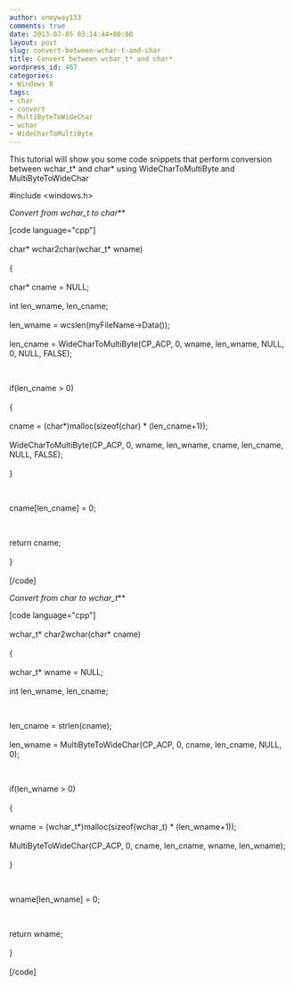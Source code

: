 ```yaml
---
author: onmyway133
comments: true
date: 2013-07-05 03:14:44+00:00
layout: post
slug: convert-between-wchar-t-and-char
title: Convert between wchar_t* and char*
wordpress_id: 467
categories:
- Windows 8
tags:
- char
- convert
- MultiByteToWideChar
- wchar
- WideCharToMultiByte
---
```


This tutorial will show you some code snippets that perform conversion between wchar_t* and char* using WideCharToMultiByte and MultiByteToWideChar




#include <windows.h>




**Convert from wchar_t* to char***




[code language="cpp"]<br /><br />
char* wchar2char(wchar_t* wname)<br /><br />
{<br /><br />
 char* cname = NULL;<br /><br />
 int len_wname, len_cname;<br /><br />
 len_wname = wcslen(myFileName-&gt;Data());<br /><br />
 len_cname = WideCharToMultiByte(CP_ACP, 0, wname, len_wname, NULL, 0, NULL, FALSE);</p><br />
<p> if(len_cname &gt; 0)<br /><br />
 {<br /><br />
        cname = (char*)malloc(sizeof(char) * (len_cname+1));<br /><br />
  WideCharToMultiByte(CP_ACP, 0, wname, len_wname, cname, len_cname, NULL,   FALSE);<br /><br />
 }</p><br />
<p> cname[len_cname] = 0;</p><br />
<p> return cname;<br /><br />
}<br /><br />
[/code]




**Convert from char* to wchar_t***




[code language="cpp"]<br /><br />
wchar_t* char2wchar(char* cname)<br /><br />
{<br /><br />
 wchar_t* wname = NULL;<br /><br />
 int len_wname, len_cname;</p><br />
<p> len_cname = strlen(cname);<br /><br />
 len_wname = MultiByteToWideChar(CP_ACP,  0, cname, len_cname, NULL, 0);</p><br />
<p> if(len_wname &gt; 0)<br /><br />
 {<br /><br />
  wname = (wchar_t*)malloc(sizeof(wchar_t) * (len_wname+1));<br /><br />
  MultiByteToWideChar(CP_ACP, 0, cname, len_cname, wname, len_wname);<br /><br />
 }</p><br />
<p> wname[len_wname] = 0;</p><br />
<p> return wname;<br /><br />
}<br /><br />
[/code]
